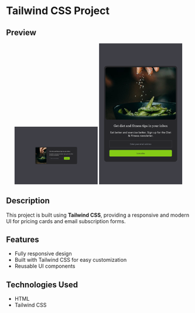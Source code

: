 # Tailwind CSS Project

## Preview

<p align="center">
  <img src="https://github.com/BinyamCheru/Pricing-Cards-Project/blob/master/email-subscribe%20Screen%20Shot%20-%2001.png?raw=true" width="45%">
  <img src="https://github.com/BinyamCheru/Pricing-Cards-Project/blob/master/email-subscribe%20Screen%20Shot%20-%2002.png?raw=true" width="45%">
</p>

## Description
This project is built using **Tailwind CSS**, providing a responsive and modern UI for pricing cards and email subscription forms.

## Features
- Fully responsive design
- Built with Tailwind CSS for easy customization
- Reusable UI components

## Technologies Used
- HTML
- Tailwind CSS
